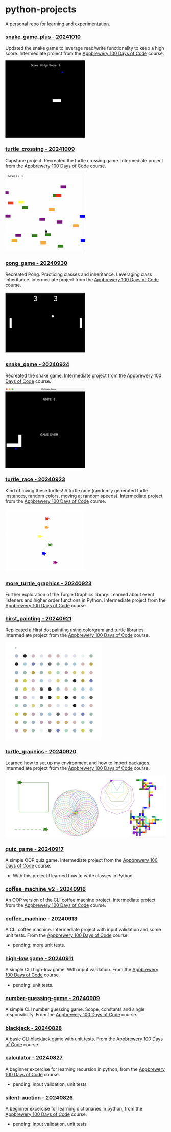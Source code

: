 # python-projects
A personal repo for learning and experimentation.

### [snake_game_plus - 20241010](https://github.com/mirella4real/python-projects/tree/main/snake_game_plus)

Updated the snake game to leverage read/write functionality to keep a high score. Intermediate project from the [Appbrewery 100 Days of Code](https://www.udemy.com/course/100-days-of-code/) course.

<img src="readme_images/snake_game_plus.png" width="250" />

### [turtle_crossing - 20241009](https://github.com/mirella4real/python-projects/tree/main/turtle_crossing)

Capstone project. Recreated the turtle crossing game. Intermediate project from the [Appbrewery 100 Days of Code](https://www.udemy.com/course/100-days-of-code/) course.

<img src="readme_images/turtle_crossing.png" width="250" />

### [pong_game - 20240930](https://github.com/mirella4real/python-projects/tree/main/pong_game)

Recreated Pong. Practicing classes and inheritance. Leveraging class inheritance. Intermediate project from the [Appbrewery 100 Days of Code](https://www.udemy.com/course/100-days-of-code/) course.

<img src="readme_images/pong_game.png" width="250" />

### [snake_game - 20240924](https://github.com/mirella4real/python-projects/tree/main/snake_game)

Recreated the snake game. Intermediate project from the [Appbrewery 100 Days of Code](https://www.udemy.com/course/100-days-of-code/) course.

<img src="readme_images/snake_game.png" width="250" />

### [turtle_race - 20240923](https://github.com/mirella4real/python-projects/tree/main/turtle_race)

Kind of loving these turtles! A turtle race (randomly generated turtle instances, random colors, moving at random speeds). Intermediate project from the [Appbrewery 100 Days of Code](https://www.udemy.com/course/100-days-of-code/) course.

<img src="readme_images/turtle_race.png" width="250" />


### [more_turtle_graphics - 20240923](https://github.com/mirella4real/python-projects/tree/main/more_turtle_graphics)

Further exploration of the Turgle Graphics library. Learned about event listeners and higher order functions in Python. Intermediate project from the [Appbrewery 100 Days of Code](https://www.udemy.com/course/100-days-of-code/) course.


### [hirst_painting - 20240921](https://github.com/mirella4real/python-projects/tree/main/hirst_painting)

Replicated a Hirst dot painting using colorgram and turtle libraries. Intermediate project from the [Appbrewery 100 Days of Code](https://www.udemy.com/course/100-days-of-code/) course.

<img src="readme_images/hirst_painting.png" width="300" />


### [turtle_graphics - 20240920](https://github.com/mirella4real/python-projects/tree/main/turtle_graphics)

Learned how to set up my environment and how to import packages. Intermediate project from the [Appbrewery 100 Days of Code](https://www.udemy.com/course/100-days-of-code/) course.

![turtle_graphics_fun.png](https://github.com/mirella4real/python-projects/blob/main/readme_images/turtle_graphics_fun.png)

### [quiz_game - 20240917](https://github.com/mirella4real/python-projects/tree/main/quiz_game)

A simple OOP quiz game. Intermediate project from the [Appbrewery 100 Days of Code](https://www.udemy.com/course/100-days-of-code/) course.

- With this project I learned how to write classes in Python.

### [coffee_machine_v2 - 20240916](https://github.com/mirella4real/python-projects/tree/main/coffee_machine_v2)

An OOP version of the CLI coffee machine project. Intermediate project from the [Appbrewery 100 Days of Code](https://www.udemy.com/course/100-days-of-code/) course.


### [coffee_machine - 20240913](https://github.com/mirella4real/python-projects/tree/main/coffee_machine)

A CLI coffee machine. Intermediate project with input validation and some unit tests. From the [Appbrewery 100 Days of Code](https://www.udemy.com/course/100-days-of-code/) course.

- pending: more unit tests.

### [high-low game - 20240911](https://github.com/mirella4real/python-projects/tree/main/high-low)

A simple CLI high-low game. With input validation. From the [Appbrewery 100 Days of Code](https://www.udemy.com/course/100-days-of-code/) course.

- pending: unit tests.

### [number-guessing-game - 20240909](https://github.com/mirella4real/python-projects/tree/main/number-guessing-game)

A simple CLI number guessing game. Scope, constants and single responsibility. From the [Appbrewery 100 Days of Code](https://www.udemy.com/course/100-days-of-code/) course.


### [blackjack - 20240828](https://github.com/mirella4real/python-projects/tree/main/blackjack)

A basic CLI blackjack game with unit tests. From the [Appbrewery 100 Days of Code](https://www.udemy.com/course/100-days-of-code/) course.


### [calculator - 20240827](https://github.com/mirella4real/python-projects/tree/main/calculator)

A beginner excercise for learning recursion in python, from the [Appbrewery 100 Days of Code](https://www.udemy.com/course/100-days-of-code/) course.

- pending: input validation, unit tests


### [silent-auction - 20240826](https://github.com/mirella4real/python-projects/tree/main/silent-auction)

A beginner excercise for learning dictionaries in python, from the [Appbrewery 100 Days of Code](https://www.udemy.com/course/100-days-of-code/) course.

- pending: input validation, unit tests
